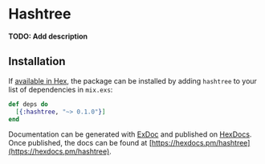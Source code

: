 # Hashtree
**TODO: Add description**
 ## Installation

 If [available in Hex](https://hex.pm/docs/publish), the package can be installed
 by adding `hashtree` to your list of dependencies in `mix.exs`:
 
 ```elixir
 def deps do
   [{:hashtree, "~> 0.1.0"}]
 end
 ```
 Documentation can be generated with [ExDoc](https://github.com/elixir-lang/ex_doc)
 and published on [HexDocs](https://hexdocs.pm). Once published, the docs can
 be found at [https://hexdocs.pm/hashtree](https://hexdocs.pm/hashtree).
